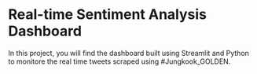 # Real-time Sentiment Analysis Dashboard

In this project, you will find the dashboard built using Streamlit and Python to monitore the real time tweets scraped using #Jungkook_GOLDEN.

